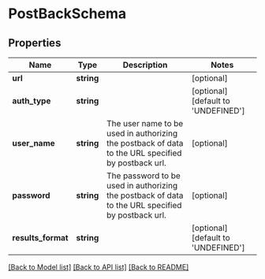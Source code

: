 # PostBackSchema

## Properties
Name | Type | Description | Notes
------------ | ------------- | ------------- | -------------
**url** | **string** |  | [optional] 
**auth_type** | **string** |  | [optional] [default to 'UNDEFINED']
**user_name** | **string** | The user name to be used in authorizing the postback of data to the URL specified by postback url. | [optional] 
**password** | **string** | The password to be used in authorizing the postback of data to the URL specified by postback url. | [optional] 
**results_format** | **string** |  | [optional] [default to 'UNDEFINED']

[[Back to Model list]](../README.md#documentation-for-models) [[Back to API list]](../README.md#documentation-for-api-endpoints) [[Back to README]](../README.md)



